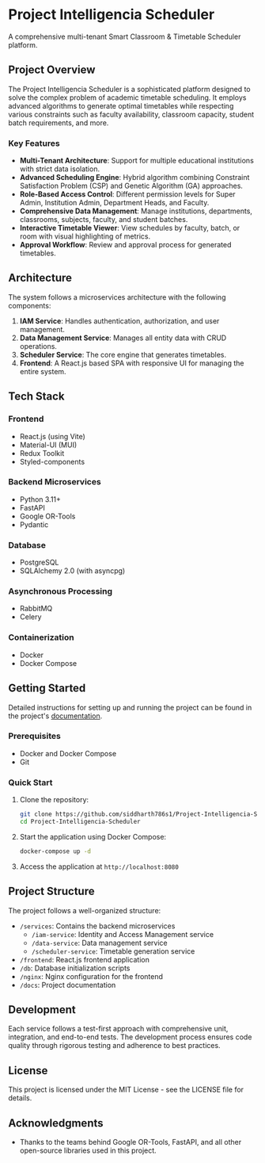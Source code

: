 # Project Intelligencia Scheduler

A comprehensive multi-tenant Smart Classroom & Timetable Scheduler platform.

## Project Overview

The Project Intelligencia Scheduler is a sophisticated platform designed to solve the complex problem of academic timetable scheduling. It employs advanced algorithms to generate optimal timetables while respecting various constraints such as faculty availability, classroom capacity, student batch requirements, and more.

### Key Features

- **Multi-Tenant Architecture**: Support for multiple educational institutions with strict data isolation.
- **Advanced Scheduling Engine**: Hybrid algorithm combining Constraint Satisfaction Problem (CSP) and Genetic Algorithm (GA) approaches.
- **Role-Based Access Control**: Different permission levels for Super Admin, Institution Admin, Department Heads, and Faculty.
- **Comprehensive Data Management**: Manage institutions, departments, classrooms, subjects, faculty, and student batches.
- **Interactive Timetable Viewer**: View schedules by faculty, batch, or room with visual highlighting of metrics.
- **Approval Workflow**: Review and approval process for generated timetables.

## Architecture

The system follows a microservices architecture with the following components:

1. **IAM Service**: Handles authentication, authorization, and user management.
2. **Data Management Service**: Manages all entity data with CRUD operations.
3. **Scheduler Service**: The core engine that generates timetables.
4. **Frontend**: A React.js based SPA with responsive UI for managing the entire system.

## Tech Stack

### Frontend
- React.js (using Vite)
- Material-UI (MUI)
- Redux Toolkit
- Styled-components

### Backend Microservices
- Python 3.11+
- FastAPI
- Google OR-Tools
- Pydantic

### Database
- PostgreSQL
- SQLAlchemy 2.0 (with asyncpg)

### Asynchronous Processing
- RabbitMQ
- Celery

### Containerization
- Docker
- Docker Compose

## Getting Started

Detailed instructions for setting up and running the project can be found in the project's [documentation](/docs).

### Prerequisites

- Docker and Docker Compose
- Git

### Quick Start

1. Clone the repository:
   ```bash
   git clone https://github.com/siddharth786s1/Project-Intelligencia-Scheduler.git
   cd Project-Intelligencia-Scheduler
   ```

2. Start the application using Docker Compose:
   ```bash
   docker-compose up -d
   ```

3. Access the application at `http://localhost:8080`

## Project Structure

The project follows a well-organized structure:

- `/services`: Contains the backend microservices
  - `/iam-service`: Identity and Access Management service
  - `/data-service`: Data management service
  - `/scheduler-service`: Timetable generation service
- `/frontend`: React.js frontend application
- `/db`: Database initialization scripts
- `/nginx`: Nginx configuration for the frontend
- `/docs`: Project documentation

## Development

Each service follows a test-first approach with comprehensive unit, integration, and end-to-end tests. The development process ensures code quality through rigorous testing and adherence to best practices.

## License

This project is licensed under the MIT License - see the LICENSE file for details.

## Acknowledgments

- Thanks to the teams behind Google OR-Tools, FastAPI, and all other open-source libraries used in this project.